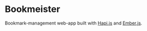 Bookmeister
===========

Bookmark-management web-app built with [Hapi.js][] and [Ember.js][].

[Hapi.js]: http://hapijs.com/
[Ember.js]: http://emberjs.com/
